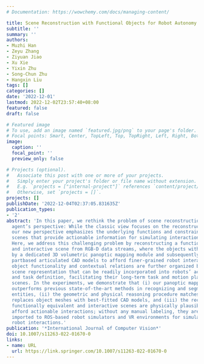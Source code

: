 ```yaml
---
# Documentation: https://wowchemy.com/docs/managing-content/

title: Scene Reconstruction with Functional Objects for Robot Autonomy
subtitle: ''
summary: ''
authors:
- Muzhi Han
- Zeyu Zhang
- Ziyuan Jiao
- Xu Xie
- Yixin Zhu
- Song-Chun Zhu
- Hangxin Liu
tags: []
categories: []
date: '2022-12-01'
lastmod: 2022-12-02T23:57:40+08:00
featured: false
draft: false

# Featured image
# To use, add an image named `featured.jpg/png` to your page's folder.
# Focal points: Smart, Center, TopLeft, Top, TopRight, Left, Right, BottomLeft, Bottom, BottomRight.
image:
  caption: ''
  focal_point: ''
  preview_only: false

# Projects (optional).
#   Associate this post with one or more of your projects.
#   Simply enter your project's folder or file name without extension.
#   E.g. `projects = ["internal-project"]` references `content/project/deep-learning/index.md`.
#   Otherwise, set `projects = []`.
projects: []
publishDate: '2022-12-04T02:37:05.831635Z'
publication_types:
- '2'
abstract: 'In this paper, we rethink the problem of scene reconstruction from an embodied
  agent’s perspective: While the classic view focuses on the reconstruction accuracy,
  our new perspective emphasizes the underlying functions and constraints of the reconstructed
  scenes that provide actionable information for simulating interactions with agents.
  Here, we address this challenging problem by reconstructing a functionally equivalent
  and interactive scene from RGB-D data streams, where the objects within are segmented
  by a dedicated 3D volumetric panoptic mapping module and subsequently replaced by
  partbased articulated CAD models to afford finer-grained robot interactions. The
  object functionality and contextual relations are further organized by a graph-based
  scene representation that can be readily incorporated into robots’ action specifications
  and task definition, facilitating their long-term task and motion planning in the
  scenes. In the experiments, we demonstrate that (i) our panoptic mapping module
  outperforms previous state-of-the-art methods in recognizing and segmenting scene
  entities, (ii) the geometric and physical reasoning procedure matches, aligns, and
  replaces object meshes with best-fitted CAD models, and (iii) the reconstructed
  functionally equivalent and interactive scenes are physically plausible and naturally
  afford actionable interactions; without any manual labeling, they are seamlessly
  imported to ROS-based robot simulators and VR environments for simulating complex
  robot interactions.'
publication: '*International Journal of Computer Vision*'
doi: 10.1007/s11263-022-01670-0
links:
- name: URL
  url: https://link.springer.com/10.1007/s11263-022-01670-0
---
```

